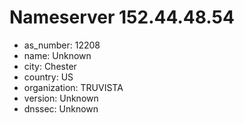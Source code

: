 # Nameserver 152.44.48.54

* as_number: 12208
* name: Unknown
* city: Chester
* country: US
* organization: TRUVISTA
* version: Unknown
* dnssec: Unknown
